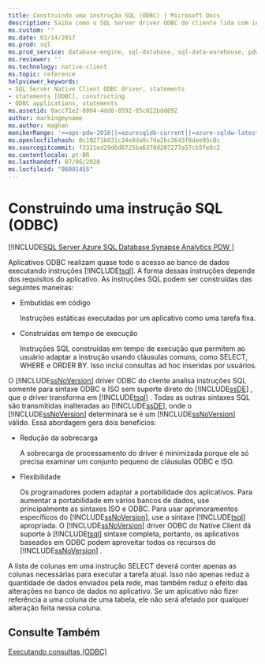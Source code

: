 ```yaml
---
title: Construindo uma instrução SQL (ODBC) | Microsoft Docs
description: Saiba como o SQL Server driver ODBC do cliente lida com instruções SQL, analisando algumas em instruções Transact-SQL e passando outras pessoas para o banco de dados inalteradas.
ms.custom: ''
ms.date: 03/14/2017
ms.prod: sql
ms.prod_service: database-engine, sql-database, sql-data-warehouse, pdw
ms.reviewer: ''
ms.technology: native-client
ms.topic: reference
helpviewer_keywords:
- SQL Server Native Client ODBC driver, statements
- statements [ODBC], constructing
- ODBC applications, statements
ms.assetid: 0acc71e2-8004-4dd8-8592-05c022bdd692
author: markingmyname
ms.author: maghan
monikerRange: '>=aps-pdw-2016||=azuresqldb-current||=azure-sqldw-latest||>=sql-server-2016||=sqlallproducts-allversions||>=sql-server-linux-2017||=azuresqldb-mi-current'
ms.openlocfilehash: 0c10271b031c34e8da0c7da2bc3643f8dee95c0c
ms.sourcegitcommit: f3321ed29d6d8725ba6378d207277a57cb5fe8c2
ms.contentlocale: pt-BR
ms.lasthandoff: 07/06/2020
ms.locfileid: "86001455"
---
```

# <a name="constructing-an-sql-statement-odbc"></a>Construindo uma instrução SQL (ODBC)
[!INCLUDE[SQL Server Azure SQL Database Synapse Analytics PDW ](../../includes/applies-to-version/sql-asdb-asdbmi-asa-pdw.md)]

  Aplicativos ODBC realizam quase todo o acesso ao banco de dados executando instruções [!INCLUDE[tsql](../../includes/tsql-md.md)]. A forma dessas instruções depende dos requisitos do aplicativo. As instruções SQL podem ser construídas das seguintes maneiras:  
  
-   Embutidas em código  
  
     Instruções estáticas executadas por um aplicativo como uma tarefa fixa.  
  
-   Construídas em tempo de execução  
  
     Instruções SQL construídas em tempo de execução que permitem ao usuário adaptar a instrução usando cláusulas comuns, como SELECT, WHERE e ORDER BY. Isso inclui consultas ad hoc inseridas por usuários.  
  
 O [!INCLUDE[ssNoVersion](../../includes/ssnoversion-md.md)] driver ODBC do cliente analisa instruções SQL somente para sintaxe ODBC e ISO sem suporte direto do [!INCLUDE[ssDE](../../includes/ssde-md.md)] , que o driver transforma em [!INCLUDE[tsql](../../includes/tsql-md.md)] . Todas as outras sintaxes SQL são transmitidas inalteradas ao [!INCLUDE[ssDE](../../includes/ssde-md.md)], onde o [!INCLUDE[ssNoVersion](../../includes/ssnoversion-md.md)] determinará se é um [!INCLUDE[ssNoVersion](../../includes/ssnoversion-md.md)] válido. Essa abordagem gera dois benefícios:  
  
-   Redução da sobrecarga  
  
     A sobrecarga de processamento do driver é minimizada porque ele só precisa examinar um conjunto pequeno de cláusulas ODBC e ISO.  
  
-   Flexibilidade  
  
     Os programadores podem adaptar a portabilidade dos aplicativos. Para aumentar a portabilidade em vários bancos de dados, use principalmente as sintaxes ISO e ODBC. Para usar aprimoramentos específicos do [!INCLUDE[ssNoVersion](../../includes/ssnoversion-md.md)], use a sintaxe [!INCLUDE[tsql](../../includes/tsql-md.md)] apropriada. O [!INCLUDE[ssNoVersion](../../includes/ssnoversion-md.md)] driver ODBC do Native Client dá suporte à [!INCLUDE[tsql](../../includes/tsql-md.md)] sintaxe completa, portanto, os aplicativos baseados em ODBC podem aproveitar todos os recursos do [!INCLUDE[ssNoVersion](../../includes/ssnoversion-md.md)] .  
  
 A lista de colunas em uma instrução SELECT deverá conter apenas as colunas necessárias para executar a tarefa atual. Isso não apenas reduz a quantidade de dados enviados pela rede, mas também reduz o efeito das alterações no banco de dados no aplicativo. Se um aplicativo não fizer referência a uma coluna de uma tabela, ele não será afetado por qualquer alteração feita nessa coluna.  
  
## <a name="see-also"></a>Consulte Também  
 [Executando consultas &#40;ODBC&#41;](../../relational-databases/native-client-odbc-queries/executing-queries-odbc.md)  
  
  
